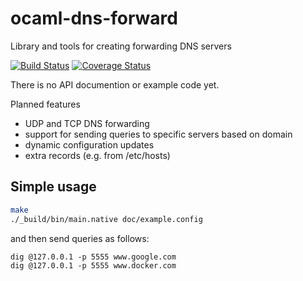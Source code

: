 # ocaml-dns-forward
Library and tools for creating forwarding DNS servers

[![Build Status](https://travis-ci.org/djs55/ocaml-dns-forward.png?branch=master)](https://travis-ci.org/djs55/ocaml-dns-forward) [![Coverage Status](https://coveralls.io/repos/djs55/ocaml-dns-forward/badge.png?branch=master)](https://coveralls.io/r/djs55/ocaml-dns-forward?branch=master)

There is no API documention or example code yet.

Planned features

- UDP and TCP DNS forwarding
- support for sending queries to specific servers based on domain
- dynamic configuration updates
- extra records (e.g. from /etc/hosts)

## Simple usage

```sh
make
./_build/bin/main.native doc/example.config
```
and then send queries as follows:
```
dig @127.0.0.1 -p 5555 www.google.com
dig @127.0.0.1 -p 5555 www.docker.com
```
